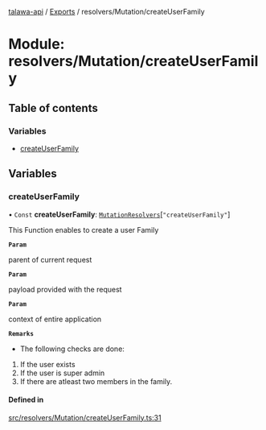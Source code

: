 [talawa-api](../README.md) / [Exports](../modules.md) / resolvers/Mutation/createUserFamily

# Module: resolvers/Mutation/createUserFamily

## Table of contents

### Variables

- [createUserFamily](resolvers_Mutation_createUserFamily.md#createuserfamily)

## Variables

### createUserFamily

• `Const` **createUserFamily**: [`MutationResolvers`](types_generatedGraphQLTypes.md#mutationresolvers)[``"createUserFamily"``]

This Function enables to create a user Family

**`Param`**

parent of current request

**`Param`**

payload provided with the request

**`Param`**

context of entire application

**`Remarks`**

- The following checks are done:
1. If the user exists
2. If the user is super admin
3. If there are atleast two members in the family.

#### Defined in

[src/resolvers/Mutation/createUserFamily.ts:31](https://github.com/PalisadoesFoundation/talawa-api/blob/9fa6a1c/src/resolvers/Mutation/createUserFamily.ts#L31)
